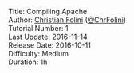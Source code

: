 Title: Compiling Apache  
Author: <a href="mailto:christian.folini@netnea.com">Christian Folini</a> (<a href="https://twitter.com/ChrFolini">@ChrFolini</a>)  
Tutorial Number: 1  
Last Update: 2016-11-14  
Release Date: 2016-10-11  
Difficulty: Medium  
Duration: 1h  
